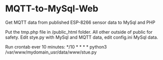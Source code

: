 # MQTT-to-MySql-Web
Get MQTT data from published ESP-8266 sensor data to MySql and PHP

Put the tmp.php file in /public_html folder. All other outside of public for safety. 
Edit stye.py with MySql and MQTT data, edit config.ini MySql data.

Run crontab ever 10 minutes:
*/10 * * * * python3 /var/www/mydomain_usr/data/www/stue.py
